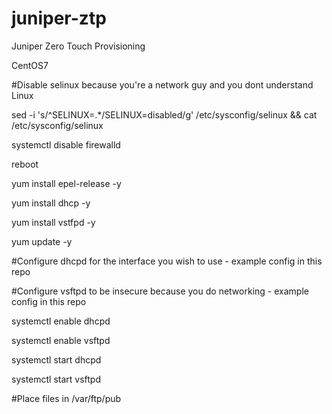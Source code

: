 # juniper-ztp
Juniper Zero Touch Provisioning

CentOS7

#Disable selinux because you're a network guy and you dont understand Linux

sed -i 's/^SELINUX=.*/SELINUX=disabled/g' /etc/sysconfig/selinux && cat /etc/sysconfig/selinux

systemctl disable firewalld

reboot

yum install epel-release -y

yum install dhcp -y

yum install vstfpd -y

yum update -y

#Configure dhcpd for the interface you wish to use - example config in this repo

#Configure vsftpd to be insecure because you do networking - example config in this repo

systemctl enable dhcpd

systemctl enable vsftpd

systemctl start dhcpd

systemctl start vsftpd

#Place files in /var/ftp/pub
